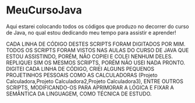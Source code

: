 # MeuCursoJava
Aqui estarei colocando todos os códigos que produzo no decorrer do curso de Java, no qual estou dedicando meu tempo para assistir e aprender!

CADA LINHA DE CÓDIGO DESTES SCRIPTS FORAM DIGITADOS POR MIM. TODOS OS SCRIPTS FORAM VISTOS NAS AULAS DO CURSO DE JAVA QUE ESTOU ASSISTINDO, PORÉM, NÃO COPIEI E COLEI NENHUM DELES. REPLIQUEI SIM OS MESMOS SCRIPTS, PORÉM NÃO USEI NADA PRONTO. DIGITEI CADA LINHA DE CÓDIGO, CRIEI ALGUNS PEQUENOS PROJETINHOS PESSOAIS COMO AS CALCULADORAS (Projeto Calculadora,Projeto Calculadora2,Projeto Calculadora3), ENTRE OUTROS SCRIPTS, MODIFICANDO-OS PARA APRIMORAR A LÓGICA E FIXAR A SEMÂNTICA DA LINGUAGEM, COMO TÉCNICA DE ESTUDO.
